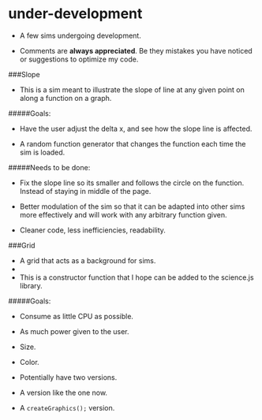 # under-development
* A few sims undergoing development.

* Comments are **always appreciated**. Be they mistakes you have noticed or suggestions to optimize my code.

###Slope

* This is a sim meant to illustrate the slope of line at any given point on along a function on a graph.

#####Goals:

* Have the user adjust the delta x, and see how the slope line is affected.

* A random function generator that changes the function each time the sim is loaded.

#####Needs to be done:

* Fix the slope line so its smaller and follows the circle on the function. Instead of staying in middle of the page.

* Better modulation of the sim so that it can be adapted into other sims more effectively and will work with any arbitrary function given.

* Cleaner code, less inefficiencies, readability.

###Grid

* A grid that acts as a background for sims.
* 
* This is a constructor function that I hope can be added to the science.js library.

#####Goals:
* Consume as little CPU as possible.

* As much power given to the user. 

 * Size.
 
 * Color.
 
* Potentially have two versions.

 * A version like the one now.
 
 * A ```createGraphics();``` version.



